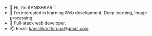 - 👋 Hi, I’m KANISHKAR T
- 👀 I’m interested in learning Web development, Deep learning, Image processing.
- 🌱 Full-stack web developer.
- 📫 Email: kanishkar.thiruna@gmail.com


